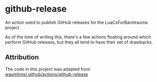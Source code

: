 # github-release

An action used to publish GitHub releases for the LuaCsForBarotrauma project.

As of the time of writing this, there's a few actions floating around which
perform GitHub releases, but they all tend to have their set of drawbacks.

## Attribution

The code in this project was adapted from [wasmtime/.github/actions/github-release](https://github.com/bytecodealliance/wasmtime/tree/2300ef6894605e89bd94f6b2da75ba55e5ab91ac/.github/actions/github-release)
